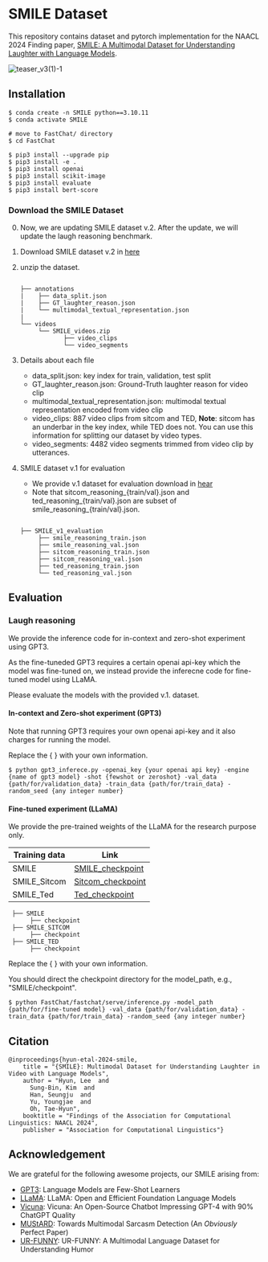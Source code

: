 # SMILE Dataset
This repository contains dataset and pytorch implementation for the NAACL 2024 Finding paper, [SMILE: A Multimodal Dataset for Understanding Laughter with Language Models](https://arxiv.org/pdf/2312.09818.pdf).

![teaser_v3(1)-1](https://github.com/SMILE-data/SMILE/assets/136543087/13910eab-6603-4c97-ad1f-8098bd1fc67f)

## Installation
```
$ conda create -n SMILE python==3.10.11
$ conda activate SMILE

# move to FastChat/ directory
$ cd FastChat

$ pip3 install --upgrade pip  
$ pip3 install -e .
$ pip3 install openai
$ pip3 install scikit-image
$ pip3 install evaluate
$ pip3 install bert-score
```


### Download the SMILE Dataset
0. Now, we are updating SMILE dataset v.2. After the update, we will update the laugh reasoning benchmark.
1. Download SMILE dataset v.2 in [here](https://drive.google.com/file/d/15KjSeYn3tjiHXiswLgffmxPEoMYtepv2/view?usp=sharing)
2. unzip the dataset.

    ```
    
    ├── annotations
    |    ├── data_split.json
    |    ├── GT_laughter_reason.json
    |    └── multimodal_textual_representation.json
    |
    └── videos
         └── SMILE_videos.zip
                ├── video_clips
                └── video_segments
    
    ``` 
3. Details about each file
   - data_split.json: key index for train, validation, test split
   - GT_laughter_reason.json: Ground-Truth laughter reason for video clip
   - multimodal_textual_representation.json: multimodal textual representation encoded from video clip
   - video_clips: 887 video clips from sitcom and TED, **Note**: sitcom has an underbar in the key index, while TED does not. You can use this information for splitting our dataset by video types.
   - video_segments: 4482 video segments trimmed from video clip by utterances.

4. SMILE dataset v.1 for evaluation
   - We provide v.1 dataset for evaluation download in [hear](https://drive.google.com/file/d/1pPXli0F_2XJWqj1I4SHI93yOu1i1R5jF/view?usp=sharing)
   - Note that sitcom_reasoning_{train/val}.json and ted_reasoning_{train/val}.json are subset of smile_reasoning_{train/val}.json.
     
    ```
    
    ├── SMILE_v1_evaluation
         ├── smile_reasoning_train.json
         ├── smile_reasoning_val.json
         ├── sitcom_reasoning_train.json
         ├── sitcom_reasoning_val.json
         ├── ted_reasoning_train.json
         └── ted_reasoning_val.json
    
    ```

## Evaluation

### Laugh reasoning 
We provide the inference code for in-context and zero-shot experiment using GPT3. 

As the fine-tuneded GPT3 requires a certain openai api-key which the model was fine-tuned on, we instead provide the inferecne code for fine-tuned model using LLaMA. 

Please evaluate the models with the provided v.1. dataset.


#### In-context and Zero-shot experiment (GPT3)
Note that running GPT3 requires your own openai api-key and it also charges for running the model.

Replace the { } with your own information. 

```
$ python gpt3_inferece.py -openai_key {your openai api key} -engine {name of gpt3 model} -shot {fewshot or zeroshot} -val_data {path/for/validation_data} -train_data {path/for/train_data} -random_seed {any integer number} 
```
#### Fine-tuned experiment (LLaMA)
We provide the pre-trained weights of the LLaMA for the research purpose only.

| Training data | Link                                                                                                    |
|--------------|---------------------------------------------------------------------------------------------------------|
| SMILE        | [SMILE_checkpoint](https://www.dropbox.com/sh/0codb006h40mm61/AABHnPAQt2e_JYQNxJiJ9jyFa?dl=0)  |
| SMILE_Sitcom | [Sitcom_checkpoint](https://www.dropbox.com/sh/fbytnml1utm51mb/AAC8a41vKgSCE2LxY-bm77Lsa?dl=0) |
| SMILE_Ted    | [Ted_checkpoint](https://www.dropbox.com/sh/4zzsonu8fo9lbh8/AACJlCxv_hW7DDD0GTadFGE1a?dl=0)    |

   ``` 
    ├── SMILE
         ├── checkpoint
    ├── SMILE_SITCOM
         ├── checkpoint
    ├── SMILE_TED
         ├── checkpoint
   ```


Replace the { } with your own information.

You should direct the checkpoint directory for the model_path, e.g., "SMILE/checkpoint".
```
$ python FastChat/fastchat/serve/inference.py -model_path {path/for/fine-tuned model} -val_data {path/for/validation_data} -train_data {path/for/train_data} -random_seed {any integer number}
```

## Citation
```
@inproceedings{hyun-etal-2024-smile,
    title = "{SMILE}: Multimodal Dataset for Understanding Laughter in Video with Language Models",
    author = "Hyun, Lee  and
      Sung-Bin, Kim  and
      Han, Seungju  and
      Yu, Youngjae  and
      Oh, Tae-Hyun",
    booktitle = "Findings of the Association for Computational Linguistics: NAACL 2024",
    publisher = "Association for Computational Linguistics"}
```

## Acknowledgement
We are grateful for the following awesome projects, our SMILE arising from:
- [GPT3](https://arxiv.org/pdf/2005.14165.pdf): Language Models are Few-Shot Learners
- [LLaMA](https://github.com/facebookresearch/llama): LLaMA: Open and Efficient Foundation Language Models
- [Vicuna](https://github.com/lm-sys/FastChat): Vicuna: An Open-Source Chatbot Impressing GPT-4 with 90% ChatGPT Quality
- [MUStARD](https://github.com/soujanyaporia/MUStARD): Towards Multimodal Sarcasm Detection (An _Obviously_ Perfect Paper)
- [UR-FUNNY](https://aclanthology.org/D19-1211/): UR-FUNNY: A Multimodal Language Dataset for Understanding Humor


